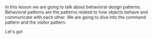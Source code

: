 In this lesson we are going to talk about behavioral design patterns.
Behavioral patterns are the patterns related to how objects behave and communicate with each other.
We are going to dive into the command pattern and the visitor pattern.

Let's go!
